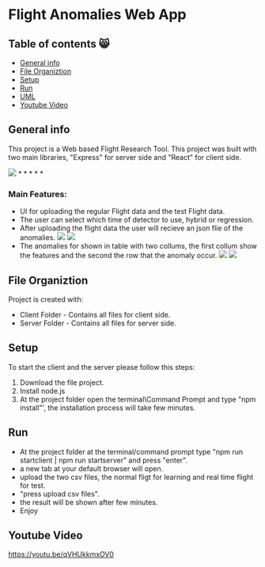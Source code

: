 # Flight Anomalies Web App

## Table of contents :smile_cat:
* [General info](#general-info)
* [File Organiztion](#file-organiztion)
* [Setup](#setup)
* [Run](#run)
* [UML](#uml)
* [Youtube Video](#youtube-video)




## General info
This project is a Web based Flight Research Tool.
This project was built with two main libraries, "Express" for server side and "React" for client side.


![](https://i2.paste.pics/C77JW.png?trs=475c231022680624d5590487b5db54382c3c1bd4cf6636753bc4d2d0f400a67e)
*
*
*
*
*

### Main Features:
* UI for uploading the regular Flight data and the test Flight data.
* The user can select which time of detector to use, hybrid or regression.
* After uploading the flight data the user will recieve an json flie of the anomalies.
![](https://i2.paste.pics/C6WBC.png?trs=475c231022680624d5590487b5db54382c3c1bd4cf6636753bc4d2d0f400a67e)
![](https://i2.paste.pics/C72BV.png?trs=475c231022680624d5590487b5db54382c3c1bd4cf6636753bc4d2d0f400a67e)
* The anomalies for shown in table with two collums, the first collum show the features and the second the row that the anomaly occur.
![](https://i2.paste.pics/030a710997400de3f6a9e60939b91e8d.png)
![](https://i2.paste.pics/f8471f05537bf3363a1269ce1f5520d5.png)
	
  
  
  
## File Organiztion
Project is created with:
* Client Folder - Contains all files for client side.
* Server Folder - Contains all files for server side.



	
## Setup
To start the client and the server please follow this steps:
1) Download the file project.
2) Install node.js
3) At the project folder open the terminal\Command Prompt and type "npm install"', the installation process will take few minutes.



## Run
* At the project folder at the terminal/command prompt type "npm run startclient | npm run startserver" and press "enter".
* a new tab at your default browser will open.
* upload the two csv files, the normal fligt for learning and real time flight for test.
* "press upload csv files".
* the result will be shown after few minutes.
* Enjoy


## Youtube Video
https://youtu.be/qVHUkkmxOV0
